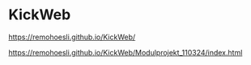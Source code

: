 # KickWeb

https://remohoesli.github.io/KickWeb/

https://remohoesli.github.io/KickWeb/Modulprojekt_110324/index.html

